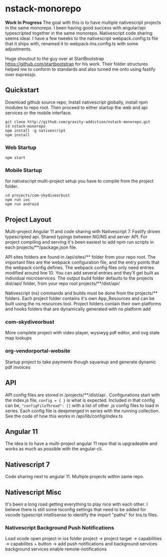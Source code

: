 # nstack-monorepo

**Work In Progress** The goal with this is to have multiple nativescript projects in the same monorepo. I been having good success with angular/api typescripted together in the same monorepo. Nativescript code sharing seems ideal. I have a few tweeks to the nativescript webpack.config.ts file that it ships with, renamed it to webpack-tns.config.ts with some adjustments.

Huge shoutout to the guy over at StartBootstrap https://github.com/startbootstrap for his work. Their folder structures helped me to conform to standards and also turned me onto using fastify over expressjs.

## Quickstart

Download github source repo, Install nativescript globally, install npm modules to repo root. Then proceed to either startup the web and api services or the mobile interface.

```shell
git clone http://github.com/gravity-addiction/nstack-monorepo.git
cd nstack-monorepo
npm install -g nativescript
npm install
```

### Web Startup

```shell
npm start
```

### Mobile Startup

for nativescript multi-project setup you have to compile from the project folder.

```shell
cd projects/com-skydiveorbust
npm run ios
npm run android
```

## Project Layout

Multi-project Angular 11 and code sharing with Nativescript 7. Fastify driven typescripted api. Shared typings between NG/NS and server API. For project compiling and serving it's been easiest to add npm run scripts in each projects/\*\*/package.json file.

API sites folders are found in /api/sites/\*\* folder from your repo root. The important files are the webpack configuration file, and the entry points that the webpack config defines. The webpack config files only need entries modified around line 10. You can add several entries and they'll get built as individual microservices. The output build folder defaults to the projects dist/api/ folder, from your repo root projects/\*\*/dist/api/

Nativescript (ns) commands and builds must be done from the projects/\*\* folders. Each project folder contains it's own App_Resources and can be built using the ns resources tool. Project folders contain their own platforms and hooks folders that are dynamically generated with ns platform add

### com-skydiveorbust

More complete project with video player, wysiwyg pdf editor, and svg state map lookups

### org-vendorportal-website

Startup project to take payments though squareup and generate dynamic pdf invoices

## API

API config files are stored in /projects/\*\*/dist/api . Configurations start with the index.js file, ```config = { }``` is what is expected. Included in that config can be, ```"configFileThread": []``` with a list of other .js config files to load in series. Each config file is deepmerged in series with the running collection. See the code of how this works in /api/lib/config/index.ts

## Angular 11

The idea is to have a multi-project angular 11 repo that is upgradeable and works as much as possible with the angular-cli.

## Nativescript 7

Code sharing next to angular 11. Multiple projects within same repo.

## Nativescript Misc

It's been a long road getting everything to play nice with each other. I believe there is still some tsconfig settings that need to be added for vscode typescript intellisense to identify the import "paths" for tns.ts files.

### Nativescript Background Push Notifications

Load xcode open project in ios folder
project -> project target -> capabilities -> capabilites + button -> add push notifications and background services
background services enable remote-notifications
